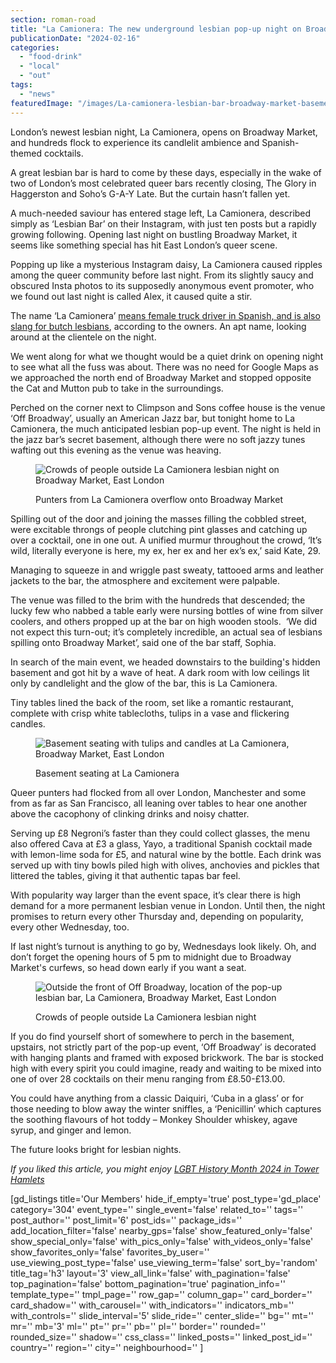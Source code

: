 ```yaml
---
section: roman-road
title: "La Camionera: The new underground lesbian pop-up night on Broadway Market"
publicationDate: "2024-02-16"
categories: 
  - "food-drink"
  - "local"
  - "out"
tags: 
  - "news"
featuredImage: "/images/La-camionera-lesbian-bar-broadway-market-basement-bar.jpg"
---
```


London’s newest lesbian night, La Camionera, opens on Broadway Market, and hundreds flock to experience its candlelit ambience and Spanish-themed cocktails.

A great lesbian bar is hard to come by these days, especially in the wake of two of London’s most celebrated queer bars recently closing, The Glory in Haggerston and Soho’s G-A-Y Late. But the curtain hasn’t fallen yet. 

A much-needed saviour has entered stage left, La Camionera, described simply as ‘Lesbian Bar’ on their Instagram, with just ten posts but a rapidly growing following. Opening last night on bustling Broadway Market, it seems like something special has hit East London’s queer scene.

Popping up like a mysterious Instagram daisy, La Camionera caused ripples among the queer community before last night. From its slightly saucy and obscured Insta photos to its supposedly anonymous event promoter, who we found out last night is called Alex, it caused quite a stir.  

The name ‘La Camionera’ [means female truck driver in Spanish, and is also slang for butch lesbians](https://www.standard.co.uk/going-out/la-camionera-lesbian-bar-london-opening-b1138560.html#:~:text=Since%20the%20launch%20of%20its,town%20among%20London%20lesbian%20circles.), according to the owners. An apt name, looking around at the clientele on the night. 

We went along for what we thought would be a quiet drink on opening night to see what all the fuss was about. There was no need for Google Maps as we approached the north end of Broadway Market and stopped opposite the Cat and Mutton pub to take in the surroundings.  

Perched on the corner next to Climpson and Sons coffee house is the venue ‘Off Broadway’, usually an American Jazz bar, but tonight home to La Camionera, the much anticipated lesbian pop-up event. The night is held in the jazz bar’s secret basement, although there were no soft jazzy tunes wafting out this evening as the venue was heaving. 

<figure>

![Crowds of people outside La Camionera lesbian night on Broadway Market, East London](images/La-Camionera-lesbian-bar-broadway-market-crowd-1024x683.jpg)

<figcaption>

Punters from La Camionera overflow onto Broadway Market

</figcaption>

</figure>

Spilling out of the door and joining the masses filling the cobbled street, were excitable throngs of people clutching pint glasses and catching up over a cocktail, one in one out. A unified murmur throughout the crowd, ‘It’s wild, literally everyone is here, my ex, her ex and her ex’s ex,’ said Kate, 29.

Managing to squeeze in and wriggle past sweaty, tattooed arms and leather jackets to the bar, the atmosphere and excitement were palpable. 

The venue was filled to the brim with the hundreds that descended; the lucky few who nabbed a table early were nursing bottles of wine from silver coolers, and others propped up at the bar on high wooden stools.  ‘We did not expect this turn-out; it’s completely incredible, an actual sea of lesbians spilling onto Broadway Market’, said one of the bar staff, Sophia.

In search of the main event, we headed downstairs to the building's hidden basement and got hit by a wave of heat. A dark room with low ceilings lit only by candlelight and the glow of the bar, this is La Camionera. 

Tiny tables lined the back of the room, set like a romantic restaurant, complete with crisp white tablecloths, tulips in a vase and flickering candles. 

<figure>

![Basement seating with tulips and candles at La Camionera, Broadway Market, East London](images/La-camionera-lesbian-bar-broadway-market-tables-1024x683.jpg)

<figcaption>

Basement seating at La Camionera

</figcaption>

</figure>

Queer punters had flocked from all over London, Manchester and some from as far as San Francisco, all leaning over tables to hear one another above the cacophony of clinking drinks and noisy chatter.

Serving up £8 Negroni’s faster than they could collect glasses, the menu also offered Cava at £3 a glass, Yayo, a traditional Spanish cocktail made with lemon-lime soda for £5, and natural wine by the bottle. Each drink was served up with tiny bowls piled high with olives, anchovies and pickles that littered the tables, giving it that authentic tapas bar feel. 

With popularity way larger than the event space, it’s clear there is high demand for a more permanent lesbian venue in London. Until then, the night promises to return every other Thursday and, depending on popularity, every other Wednesday, too. 

If last night’s turnout is anything to go by, Wednesdays look likely. Oh, and don’t forget the opening hours of 5 pm to midnight due to Broadway Market's curfews, so head down early if you want a seat. 

<figure>

![Outside the front of Off Broadway, location of the pop-up lesbian bar, La Camionera, Broadway Market, East London](images/La-camionera-lesbian-bar-broadway-market-outside-night-1024x683.jpg)

<figcaption>

Crowds of people outside La Camionera lesbian night

</figcaption>

</figure>

If you do find yourself short of somewhere to perch in the basement, upstairs, not strictly part of the pop-up event, ‘Off Broadway’ is decorated with hanging plants and framed with exposed brickwork. The bar is stocked high with every spirit you could imagine, ready and waiting to be mixed into one of over 28 cocktails on their menu ranging from £8.50-£13.00.

You could have anything from a classic Daiquiri, ‘Cuba in a glass’ or for those needing to blow away the winter sniffles, a ‘Penicillin’ which captures the soothing flavours of hot toddy – Monkey Shoulder whiskey, agave syrup, and ginger and lemon. 

The future looks bright for lesbian nights.

_If you liked this article, you might enjoy [LGBT History Month 2024 in Tower Hamlets](https://romanroadlondon.com/lgbt-history-month-tower-hamlets/)_

\[gd\_listings title='Our Members' hide\_if\_empty='true' post\_type='gd\_place' category='304' event\_type='' single\_event='false' related\_to='' tags='' post\_author='' post\_limit='6' post\_ids='' package\_ids='' add\_location\_filter='false' nearby\_gps='false' show\_featured\_only='false' show\_special\_only='false' with\_pics\_only='false' with\_videos\_only='false' show\_favorites\_only='false' favorites\_by\_user='' use\_viewing\_post\_type='false' use\_viewing\_term='false' sort\_by='random' title\_tag='h3' layout='3' view\_all\_link='false' with\_pagination='false' top\_pagination='false' bottom\_pagination='true' pagination\_info='' template\_type='' tmpl\_page='' row\_gap='' column\_gap='' card\_border='' card\_shadow='' with\_carousel='' with\_indicators='' indicators\_mb='' with\_controls='' slide\_interval='5' slide\_ride='' center\_slide='' bg='' mt='' mr='' mb='3' ml='' pt='' pr='' pb='' pl='' border='' rounded='' rounded\_size='' shadow='' css\_class='' linked\_posts='' linked\_post\_id='' country='' region='' city='' neighbourhood='' \]

